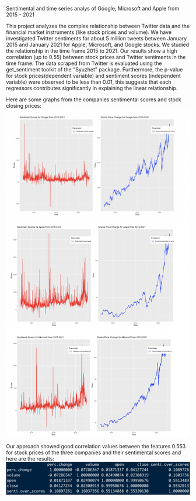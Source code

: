 Sentimental and time series analys of Google, Microsoft and Apple from 2015 - 2021

This project analyzes the complex relationship between Twitter data and the financial market instruments (like stock prices and volume). We have investigated Twitter sentiments for about 5 million tweets between January 2015 and January 2021 for Apple, Microsoft, and Google stocks. We studied the relationship in the time frame 2015 to 2021. Our results show a high correlation (up to 0.55) between stock prices and Twitter sentiments in the time frame. The data scraped from Twitter is evaluated using the get_sentiment toolkit of the "Syuzhet" package. Furthermore, the p-value for stock prices(dependent variable) and sentiment scores (independent variable) were observed to be less than 0.01, this suggests that each regressors contributes significantly in explaining the linear relationship.

Here are some graphs from the companies sentimental scores and stock closing prices:
<img src="google_sentimenal_scores_and_stock_prices_results.png" width="600">
<img src="apple_and_microsoft_sentimental%20scores_and_stock_prices_results.png" width="600">

Our approach showed good correlation values between the features 0.553 for stock prices of the three companies and their sentimental scores and here are the results:
<br>
<img src="overall_correlation _matrix.png" width="600">

